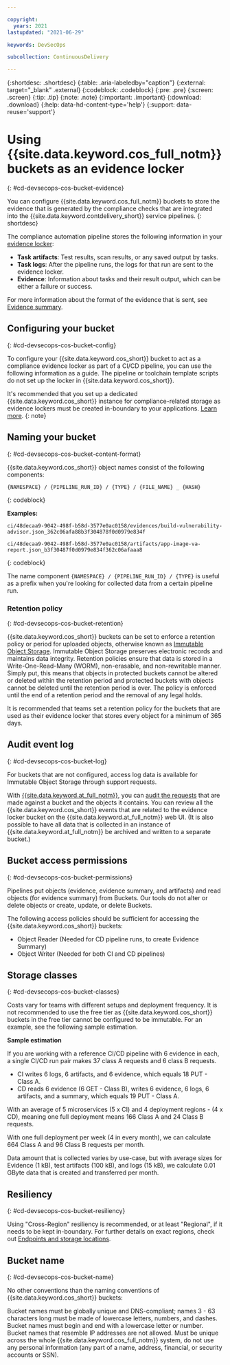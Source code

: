```yaml
---

copyright:
  years: 2021
lastupdated: "2021-06-29"

keywords: DevSecOps

subcollection: ContinuousDelivery

---
```


{:shortdesc: .shortdesc}
{:table: .aria-labeledby="caption"}
{:external: target="_blank" .external}
{:codeblock: .codeblock}
{:pre: .pre}
{:screen: .screen}
{:tip: .tip}
{:note: .note}
{:important: .important}
{:download: .download}
{:help: data-hd-content-type='help'}
{:support: data-reuse='support'}

# Using {{site.data.keyword.cos_full_notm}} buckets as an evidence locker
{: #cd-devsecops-cos-bucket-evidence}

You can configure {{site.data.keyword.cos_full_notm}} buckets to store the evidence that is generated by the compliance checks that are integrated into the {{site.data.keyword.contdelivery_short}} service pipelines.
{: shortdesc}

The compliance automation pipeline stores the following information in your [evidence locker](/docs/ContinuousDelivery?topic=ContinuousDelivery-cd-devsecops-evidence#cd-devsecops-lockers-cos):

* **Task artifacts**: Test results, scan results, or any saved output by tasks.
* **Task logs**: After the pipeline runs, the logs for that run are sent to the evidence locker.
* **Evidence**: Information about tasks and their result output, which can be either a failure or success.



For more information about the format of the evidence that is sent, see [Evidence summary](/docs/ContinuousDelivery?topic=ContinuousDelivery-cd-devsecops-evidence).



## Configuring your bucket
{: #cd-devsecops-cos-bucket-config}

To configure your {{site.data.keyword.cos_short}} bucket to act as a compliance evidence locker as part of a CI/CD pipeline, you can use the following information as a guide. The pipeline or toolchain template scripts do not set up the locker in {{site.data.keyword.cos_short}}.

It's recommended that you set up a dedicated {{site.data.keyword.cos_short}} instance for compliance-related storage as evidence lockers must be created in-boundary to your applications. [Learn more](#cd-devsecops-cos-bucket-resiliency).
{: note}



## Naming your bucket
{: #cd-devsecops-cos-bucket-content-format}

{{site.data.keyword.cos_short}} object names consist of the following components:

```
{NAMESPACE} / {PIPELINE_RUN_ID} / {TYPE} / {FILE_NAME} _ {HASH}
```
{: codeblock}

**Examples:**

```
ci/48decaa9-9042-498f-b58d-3577e0ac0158/evidences/build-vulnerability-advisor.json_362c06afa88b3f304878f0d0979e834f

ci/48decaa9-9042-498f-b58d-3577e0ac0158/artifacts/app-image-va-report.json_b3f30487f0d0979e834f362c06afaaa8
```
{: codeblock}

The name component `{NAMESPACE} / {PIPELINE_RUN_ID} / {TYPE}` is useful as a prefix when you're looking for collected data from a certain pipeline run.



### Retention policy
{: #cd-devsecops-cos-bucket-retention}

{{site.data.keyword.cos_short}} buckets can be set to enforce a retention policy or period for uploaded objects, otherwise known as [Immutable Object Storage](/docs/cloud-object-storage?topic=cloud-object-storage-immutable). Immutable Object Storage preserves electronic records and maintains data integrity. Retention policies ensure that data is stored in a Write-One-Read-Many (WORM), non-erasable, and non-rewritable manner. Simply put, this means that objects in protected buckets cannot be altered or deleted within the retention period and protected buckets with objects cannot be deleted until the retention period is over. The policy is enforced until the end of a retention period and the removal of any legal holds. 

It is recommended that teams set a retention policy for the buckets that are used as their evidence locker that stores every object for a minimum of 365 days.


## Audit event log
{: #cd-devsecops-cos-bucket-log}

For buckets that are not configured, access log data is available for Immutable Object Storage through support requests.

With [{{site.data.keyword.at_full_notm}}](/docs/cloud-object-storage?topic=cloud-object-storage-at), you can [audit the requests](/docs/cloud-object-storage?topic=cloud-object-storage-at-events) that are made against a bucket and the objects it contains. You can review all the {{site.data.keyword.cos_short}} events that are related to the evidence locker bucket on the {{site.data.keyword.at_full_notm}} web UI. (It is also possible to have all data that is collected in an instance of {{site.data.keyword.at_full_notm}} be archived and written to a separate bucket.)

## Bucket access permissions
{: #cd-devsecops-cos-bucket-permissions}

Pipelines put objects (evidence, evidence summary, and artifacts) and read objects (for evidence summary) from Buckets. Our tools do not alter or delete objects or create, update, or delete Buckets.

The following access policies should be sufficient for accessing the {{site.data.keyword.cos_short}} buckets:
* Object Reader (Needed for CD pipeline runs, to create Evidence Summary)
* Object Writer (Needed for both CI and CD pipelines)

## Storage classes
{: #cd-devsecops-cos-bucket-classes}

Costs vary for teams with different setups and deployment frequency. It is not recommended to use the free tier as {{site.data.keyword.cos_short}} buckets in the free tier cannot be configured to be immutable. For an example, see the following sample estimation.


**Sample estimation**

If you are working with a reference CI/CD pipeline with 6 evidence in each, a single CI/CD run pair makes 37 class A requests and 6 class B requests.

* CI writes 6 logs, 6 artifacts, and 6 evidence, which equals 18 PUT - Class A.
* CD reads 6 evidence (6 GET - Class B), writes 6 evidence, 6 logs, 6 artifacts, and a summary, which equals 19 PUT - Class A.

With an average of 5 microservices (5 x CI) and 4 deployment regions - (4 x CD), meaning one full deployment means 166 Class A and 24 Class B requests.

With one full deployment per week (4 in every month), we can calculate 664 Class A and 96 Class B requests per month.

Data amount that is collected varies by use-case, but with average sizes for Evidence (1 kB), test artifacts (100 kB), and logs (15 kB), we calculate 0.01 GByte data that is created and transferred per month.


## Resiliency
{: #cd-devsecops-cos-bucket-resiliency}

Using "Cross-Region" resiliency is recommended, or at least "Regional", if it needs to be kept in-boundary. For further details on exact regions, check out [Endpoints and storage locations](/docs/cloud-object-storage/basics?topic=cloud-object-storage-endpoints).

## Bucket name
{: #cd-devsecops-cos-bucket-name}

No other conventions than the naming conventions of {{site.data.keyword.cos_short}} buckets:

Bucket names must be globally unique and DNS-compliant; names 3 - 63 characters long must be made of lowercase letters, numbers, and dashes. Bucket names must begin and end with a lowercase letter or number. Bucket names that resemble IP addresses are not allowed. Must be unique across the whole {{site.data.keyword.cos_full_notm}} system, do not use any personal information (any part of a name, address, financial, or security accounts or SSN).
